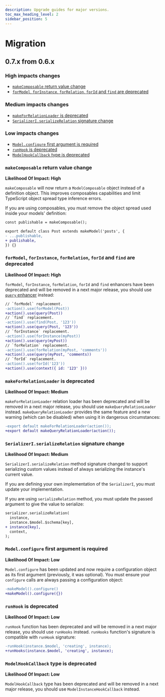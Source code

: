 ```yaml
---
description: Upgrade guides for major versions.
toc_max_heading_level: 2
sidebar_position: 5
---
```


# Migration

## 0.7.x from 0.6.x

### High impacts changes

- [`makeComposable` return value change](#makecomposable-return-value-change)
- [`forModel`, `forInstance`, `forRelation`, `forId` and `find` are deprecated](#formodel-forinstance-forrelation-forid-and-find-are-deprecated)

### Medium impacts changes

- [`makeForRelationLoader` is deprecated](#makeforrelationloader-is-deprecated)
- [`SerializerI.serializeRelation` signature change](#serializeriserializerelation-signature-change)

### Low impacts changes

- [`Model.configure` first argument is required](#modelconfigure-first-argument-is-required)
- [`runHook` is deprecated](#runhook-is-deprecated)
- [`ModelHookCallback` type is deprecated](#modelhookcallback-type-is-deprecated)

### `makeComposable` return value change

**Likelihood Of Impact: High**

`makeComposable` will now return a `ModelComposable` object instead of
a definition object. This improves composables capabilities and limit
TypeScript object spread type inference errors.

If you are using composables, you must remove the object spread used
inside your models' definition:

```diff
const publishable = makeComposable();

export default class Post extends makeModel('posts', {
- ...publishable,
+ publishable,
}) {}
```

### `forModel`, `forInstance`, `forRelation`, `forId` and `find` are deprecated

**Likelihood Of Impact: High**

`forModel`, `forInstance`, `forRelation`, `forId` and `find` enhancers
have been deprecated and will be removed in a next major release, you should
use [`query` enhancer](/docs/reference/actions-enhancers#query) instead:

```diff
// `forModel` replacement.
-action().use(forModel(Post))
+action().use(query(Post))
// `find` replacement.
-action().use(find(Post, '123'))
+action().use(query(Post, '123'))
// `forInstance` replacement.
-action().use(forInstance(myPost))
+action().use(query(myPost))
// `forRelation` replacement.
-action().use(forRelation(myPost, 'comments'))
+action().use(query(myPost, 'comments))
// `forId` replacement.
-action().use(forId('123'))
+action().use(context({ id: '123' }))
```

### `makeForRelationLoader` is deprecated

**Likelihood Of Impact: Medium**

`makeForRelationLoader` relation loader has been deprecated and will be
removed in a next major release, you should use `makeQueryRelationLoader`
instead. `makeQueryRelationLoader` provides the same feature and
a new warning (which can be disabled) when using it in dangerous circumstances:

```diff
-export default makeForRelationLoader(action());
+export default makeQueryRelationLoader(action());
```

### `SerializerI.serializeRelation` signature change

**Likelihood Of Impact: Medium**

`SerializerI.serializeRelation` method signature changed to support
serializing custom values instead of always serializing the instance's
current value.

If you are defining your own implementation of the `SerializerI`,
you must update your implementation.

If you are using `serializeRelation` method, you must update the passed
argument to give the value to serialize:

```diff
serializer.serializeRelation(
  instance,
  instance.$model.$schema[key],
+ instance[key],
  context,
);
```

### `Model.configure` first argument is required

**Likelihood Of Impact: Low**

`Model.configure` has been updated and now require a configuration object as
its first argument (previously, it was optional).
You must ensure your `configure` calls are always passing a configuration
object:

```diff
-makeModel().configure()
+makeModel().configure({})
```

### `runHook` is deprecated

**Likelihood Of Impact: Low**

`runHook` function has been deprecated and will be
removed in a next major release, you should use `runHooks`
instead. `runHooks` function's signature is compatible with `runHook` signature:

```diff
-runHook(instance.$model, 'creating', instance);
+runHooks(instance.$model, 'creating', instance);
```

### `ModelHookCallback` type is deprecated

**Likelihood Of Impact: Low**

`ModelHookCallback` type has been deprecated and will be
removed in a next major release, you should use `ModelInstanceHookCallback`
instead.
